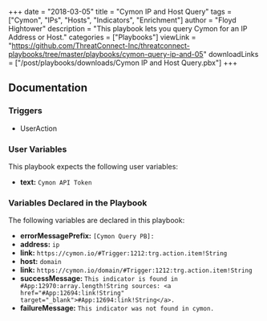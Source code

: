 +++
date = "2018-03-05"
title = "Cymon IP and Host Query"
tags = ["Cymon", "IPs", "Hosts", "Indicators", "Enrichment"]
author = "Floyd Hightower"
description = "This playbook lets you query Cymon for an IP Address or Host."
categories = ["Playbooks"]
viewLink = "https://github.com/ThreatConnect-Inc/threatconnect-playbooks/tree/master/playbooks/cymon-query-ip-and-05"
downloadLinks = ["/post/playbooks/downloads/Cymon IP and Host Query.pbx"]
+++

## Documentation

### Triggers

- UserAction

### User Variables

This playbook expects the following user variables:

- **text:** `Cymon API Token`

### Variables Declared in the Playbook

The following variables are declared in this playbook:

- **errorMessagePrefix:** `[Cymon Query PB]:`
- **address:** `ip`
- **link:** `https://cymon.io/#Trigger:1212:trg.action.item!String`
- **host:** `domain`
- **link:** `https://cymon.io/domain/#Trigger:1212:trg.action.item!String`
- **successMessage:** `This indicator is found in #App:12970:array.length!String sources: <a href="#App:12694:link!String" target="_blank">#App:12694:link!String</a>.`
- **failureMessage:** `This indicator was not found in cymon.`
